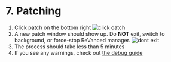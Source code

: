 # 7. Patching

1. Click patch on the bottom right
![click oatch](https://github.com/SodaWithoutSparkles/ReVanced-troubleshooting-guide/blob/main/screenshots/130-go_patch.jpg?raw=true)
2. A new patch window should show up. Do **NOT** exit, switch to background, or force-stop ReVanced manager.
![dont exit](https://github.com/SodaWithoutSparkles/ReVanced-troubleshooting-guide/blob/main/screenshots/140-dont_exit.jpg?raw=true)
3. The process should take less than 5 minutes
4. If you see any warnings, check out [the debug guide](/troubleshoot/00-trouble-shooting.md)
